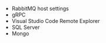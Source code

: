 -   RabbitMQ host settings
-   gRPC
-   Visual Studio Code Remote Explorer
-   SQL Server
-   Mongo
